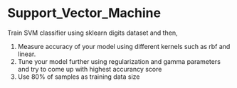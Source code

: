 # Support_Vector_Machine
Train SVM classifier using sklearn digits dataset and then,

1. Measure accuracy of your model using different kernels such as rbf and linear.
2. Tune your model further using regularization and gamma parameters and try to come up with highest accurancy score
3. Use 80% of samples as training data size
